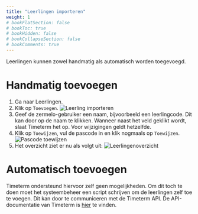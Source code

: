 ```yaml
---
title: "Leerlingen importeren"
weight: 1
# bookFlatSection: false
# bookToc: true
# bookHidden: false
# bookCollapseSection: false
# bookComments: true
---
```


Leerlingen kunnen zowel handmatig als automatisch worden toegevoegd.

# Handmatig toevoegen
1. Ga naar Leerlingen.
2. Klik op `Toevoegen`.
    ![Leerling importeren](/new-student.png)
3. Geef de zermelo-gebruiker een naam, bijvoorbeeld een leerlingcode.
    Dit kan door op de naam te klikken. Wanneer naast het veld geklikt wordt, slaat Timeterm het op.
    Voor wijzigingen geldt hetzelfde.
4. Klik op `Toewijzen`, vul de pascode in en klik nogmaals op `Toewijzen`.
    ![Pascode toewijzen](/assign-student-passcode.png)
5. Het overzicht ziet er nu als volgt uit:
    ![Leerlingenoverzicht](/students-overview.png)

# Automatisch toevoegen
Timeterm ondersteund hiervoor zelf geen mogelijkheden.
Om dit toch te doen moet het systeembeheer een script schrijven om 
de leerlingen zelf toe te voegen. Dit kan door te communiceren met de 
Timeterm API. De API-documentatie van Timeterm is [hier](https://api.timeterm.nl/reference) te vinden.